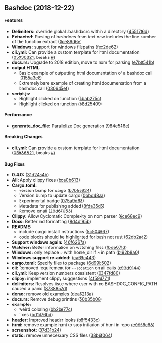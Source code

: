 <a name=""></a>
##  Bashdoc (2018-12-22)


#### Features

* **Delimiters:**  override global .bashdocrc within a directory ([45517f6d](https://github.com/dustinknopoff/bashdoc/commit/45517f6d7b2be21d3510c4c008cc63ea99653c12))
* **Extracted:**  Parsing of bashdocs from text now includes the line number of the function extract ([0ce89d6e](https://github.com/dustinknopoff/bashdoc/commit/0ce89d6e65efd4852b79aecf89a37d746922f4bf))
* **Windows:**  support for windows filepaths ([fec2de62](https://github.com/dustinknopoff/bashdoc/commit/fec2de6235b82c18ebaf839aa0e736196850ab40))
* **cli.yml:**  Can provide a custom template for html documentation ([05936821](https://github.com/dustinknopoff/bashdoc/commit/059368217d8f155662a1ee3e156d0e0e373c2c03), breaks [#](https://github.com/dustinknopoff/bashdoc/issues/))
* **docs.rs:**  Upgrade to 2018 edition, move to nom for parsing ([e7b0541b](https://github.com/dustinknopoff/bashdoc/commit/e7b0541b5fe26db23198e15100916f0d59fbeeae))
* **output HTML:**
  *  Basic example of outputting html documentation of a bashdoc call ([0155a3e8](https://github.com/dustinknopoff/bashdoc/commit/0155a3e84058b2378b8c0dfc7b37e62c2a3bda7e))
  *  Extremely bare example of creating html documentation from a bashdoc call ([030645ef](https://github.com/dustinknopoff/bashdoc/commit/030645ef8fc1c2d66e4095c14146c6ac9f6ec8d7))
* **script.js:**
  *  Highlight clicked on function ([5bab275c](https://github.com/dustinknopoff/bashdoc/commit/5bab275cf8fb291934122d7bc9520733530a775b))
  *  Highlight clicked on function ([b8d25409](https://github.com/dustinknopoff/bashdoc/commit/b8d25409d328ad1d282ba45c58b3a19f0630166b))

#### Performance

* **generate_doc_file:**  Parallelize Doc generation ([984e546e](https://github.com/dustinknopoff/bashdoc/commit/984e546e19aed5aec4ad91d6cf4b506b03c31d42))

#### Breaking Changes

* **cli.yml:**  Can provide a custom template for html documentation ([05936821](https://github.com/dustinknopoff/bashdoc/commit/059368217d8f155662a1ee3e156d0e0e373c2c03), breaks [#](https://github.com/dustinknopoff/bashdoc/issues/))

#### Bug Fixes

* **0.4.0:**  ([31d2454b](https://github.com/dustinknopoff/bashdoc/commit/31d2454bcb44a074c2b22e1c58ff38a64f78a830))
* **All:**  Apply clippy fixes ([bca0b613](https://github.com/dustinknopoff/bashdoc/commit/bca0b613adc82452bfb3c70cfe15c205d5b74816))
* **Cargo.toml:**
  *  version bump for cargo ([b7b5e624](https://github.com/dustinknopoff/bashdoc/commit/b7b5e62481ff4e448a7d49c12321e941beeced6c))
  *  Version bump to update cargo ([0bbd48aa](https://github.com/dustinknopoff/bashdoc/commit/0bbd48aab4500b2b6ee81f39c63453a745231db0))
  *  Experimental badge ([075a9d68](https://github.com/dustinknopoff/bashdoc/commit/075a9d68be855ced117cf1f60b30629c2b408488))
  *  Metadata for publishing added ([8fda35d6](https://github.com/dustinknopoff/bashdoc/commit/8fda35d68637380499b8aaf515570bc7e41cafc3))
  *  Remove email ([29d67053](https://github.com/dustinknopoff/bashdoc/commit/29d67053bb62e31458a9be9635b6fdb078f52639))
* **Clippy:**  Allow Cyclomatic Complexity on nom parser ([6ce68ec9](https://github.com/dustinknopoff/bashdoc/commit/6ce68ec90e0525977b716ce579a24d64b491ca33))
* **Docs:**  Better md formatting ([8d4df95b](https://github.com/dustinknopoff/bashdoc/commit/8d4df95b3759f9ec9472c7322f3229f297fae22f))
* **README:**
  *  include cargo install instructions ([5c504667](https://github.com/dustinknopoff/bashdoc/commit/5c5046676c2842a7dbcaedc80f47c1b1a365039c))
  *  code blocks should be highlighted for bash not rust ([62db2ad2](https://github.com/dustinknopoff/bashdoc/commit/62db2ad2f253c25517268ff7ead595f4c73f063d))
* **Support windows again:**  ([46f6267a](https://github.com/dustinknopoff/bashdoc/commit/46f6267a074f0024c960d29d5e92ce0fd76848a1))
* **Watcher:**  Better information on watching files ([fbde071d](https://github.com/dustinknopoff/bashdoc/commit/fbde071d0d578bfa0d64e73984593ab5a200a368))
* **Windows:**  only replace ~ with home_dir if ~ in path ([b192b8a0](https://github.com/dustinknopoff/bashdoc/commit/b192b8a01bec0b85a0762b4ac52d3b92ebf2068f))
* **Windows support re-added:**  ([ca69c443](https://github.com/dustinknopoff/bashdoc/commit/ca69c443acd035bb6b7a3e6df7a975a9908c4f42))
* **cargo.toml:**  Specify files to package ([6d99b502](https://github.com/dustinknopoff/bashdoc/commit/6d99b502cb08b108b80b907d618c4bc13326f528))
* **cli:**  Removed requirement for `--location` on all calls ([e93d9144](https://github.com/dustinknopoff/bashdoc/commit/e93d9144979bffe8c36dffc1199cf8805752ee7e))
* **cli.yml:**  Keep version numbers consistent ([0347fd80](https://github.com/dustinknopoff/bashdoc/commit/0347fd804d36cd9c39debcd50fb9878d763b96fc))
* **clippy:**  implement clippy suggestions ([4f59d771](https://github.com/dustinknopoff/bashdoc/commit/4f59d7713ad4de2abb9188b63c6a2569d678b927))
* **delimiters:**  Resolves iisue where user with no BASHDOC_CONFIG_PATH caused a panic ([8738852d](https://github.com/dustinknopoff/bashdoc/commit/8738852d8acc453b3ee1947da3f7b18fdc147a72))
* **demo:**  remove old examples ([dea6213a](https://github.com/dustinknopoff/bashdoc/commit/dea6213abb5eec5165504b3bd0dab183e879e2ba))
* **docs.rs:**  Remove debug printlns ([50b35b08](https://github.com/dustinknopoff/bashdoc/commit/50b35b08d64c06800359babb5823e7af7e94782f))
* **example:**
  *  weird coloring ([bb2be77c](https://github.com/dustinknopoff/bashdoc/commit/bb2be77cfa59527ec595abdc24d035f3f34c048d))
  *  fixes ([bd1d76bd](https://github.com/dustinknopoff/bashdoc/commit/bd1d76bdac0fb0ebd9c3ea2d770eadfcb8f19002))
* **header:**  Improved header looks ([b8f5433c](https://github.com/dustinknopoff/bashdoc/commit/b8f5433c2100d2172699cc32606b4bd15eaea96c))
* **html:**  remove example html to stop inflation of html in repo ([e9965c58](https://github.com/dustinknopoff/bashdoc/commit/e9965c58df218db21b6fe04d05748a10d132d334))
* **screenshot:**  ([87d31b24](https://github.com/dustinknopoff/bashdoc/commit/87d31b2469614f92ca1a42fa81d08d590692a610))
* **static:**  remove unnecessary CSS files ([38b6f064](https://github.com/dustinknopoff/bashdoc/commit/38b6f06476e8ecaba05c497cda3022bec6fa8d5d))



